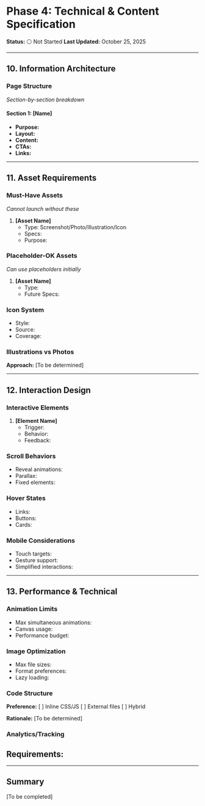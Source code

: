 # Phase 4: Technical & Content Specification

**Status:** ⚪ Not Started
**Last Updated:** October 25, 2025

---

## 10. Information Architecture

### Page Structure
*Section-by-section breakdown*

#### Section 1: [Name]
- **Purpose:**
- **Layout:**
- **Content:**
- **CTAs:**
- **Links:**

---

## 11. Asset Requirements

### Must-Have Assets
*Cannot launch without these*

1. **[Asset Name]**
   - Type: Screenshot/Photo/Illustration/Icon
   - Specs:
   - Purpose:

### Placeholder-OK Assets
*Can use placeholders initially*

1. **[Asset Name]**
   - Type:
   - Future Specs:

### Icon System
- Style:
- Source:
- Coverage:

### Illustrations vs Photos
**Approach:**
[To be determined]

---

## 12. Interaction Design

### Interactive Elements

1. **[Element Name]**
   - Trigger:
   - Behavior:
   - Feedback:

### Scroll Behaviors
- Reveal animations:
- Parallax:
- Fixed elements:

### Hover States
- Links:
- Buttons:
- Cards:

### Mobile Considerations
- Touch targets:
- Gesture support:
- Simplified interactions:

---

## 13. Performance & Technical

### Animation Limits
- Max simultaneous animations:
- Canvas usage:
- Performance budget:

### Image Optimization
- Max file sizes:
- Format preferences:
- Lazy loading:

### Code Structure
**Preference:** [ ] Inline CSS/JS [ ] External files [ ] Hybrid

**Rationale:**
[To be determined]

### Analytics/Tracking
**Requirements:**
-

---

## Summary

[To be completed]
